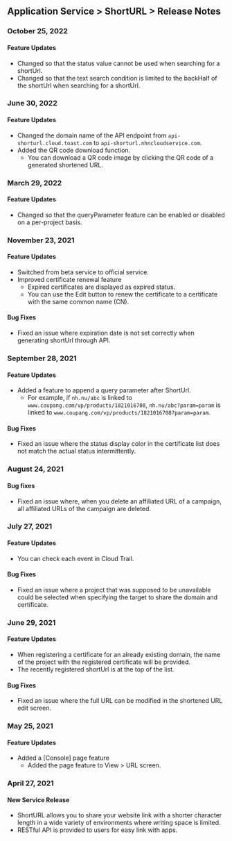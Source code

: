 ## Application Service > ShortURL > Release Notes

### October 25, 2022

#### Feature Updates
* Changed so that the status value cannot be used when searching for a shortUrl.
* Changed so that the text search condition is limited to the backHalf of the shortUrl when searching for a shortUrl.

### June 30, 2022

#### Feature Updates
* Changed the domain name of the API endpoint from `api-shorturl.cloud.toast.com` to `api-shorturl.nhncloudservice.com`.
* Added the QR code download function.
    * You can download a QR code image by clicking the QR code of a generated shortened URL.

### March 29, 2022

#### Feature Updates
* Changed so that the queryParameter feature can be enabled or disabled on a per-project basis.

### November 23, 2021

#### Feature Updates
* Switched from beta service to official service.
* Improved certificate renewal feature
    * Expired certificates are displayed as expired status.
    * You can use the Edit button to renew the certificate to a certificate with the same common name (CN).

#### Bug Fixes
* Fixed an issue where expiration date is not set correctly when generating shortUrl through API.

### September 28, 2021

#### Feature Updates
* Added a feature to append a query parameter after ShortUrl.
    * For example, if `nh.nu/abc` is linked to `www.coupang.com/vp/products/1821016708`, `nh.nu/abc?param=param` is linked to `www.coupang.com/vp/products/1821016708?param=param`.

#### Bug Fixes
* Fixed an issue where the status display color in the certificate list does not match the actual status intermittently.

### August 24, 2021

#### Bug fixes
* Fixed an issue where, when you delete an affiliated URL of a campaign, all affiliated URLs of the campaign are deleted.

### July 27, 2021

#### Feature Updates
* You can check each event in Cloud Trail.

#### Bug Fixes
* Fixed an issue where a project that was supposed to be unavailable could be selected when specifying the target to share the domain and certificate.

### June 29, 2021

#### Feature Updates
* When registering a certificate for an already existing domain, the name of the project with the registered certificate will be provided.
* The recently registered shortUrl is at the top of the list.

#### Bug Fixes
* Fixed an issue where the full URL can be modified in the shortened URL edit screen.

### May 25, 2021

#### Feature Updates
* Added a [Console] page feature
    * Added the page feature to View > URL screen.

### April 27, 2021

#### New Service Release
* ShortURL allows you to share your website link with a shorter character length in a wide variety of environments where writing space is limited.
* RESTful API is provided to users for easy link with apps.
